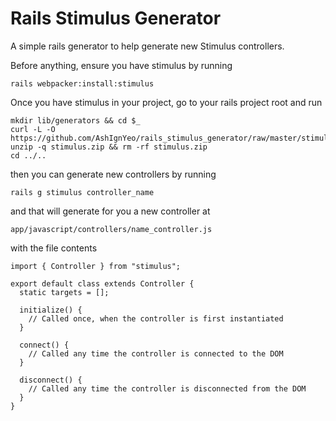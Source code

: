 # Rails Stimulus Generator

A simple rails generator to help generate new Stimulus controllers.

Before anything, ensure you have stimulus by running

```
rails webpacker:install:stimulus
```

Once you have stimulus in your project, go to your rails project root and run

```
mkdir lib/generators && cd $_
curl -L -O https://github.com/AshIgnYeo/rails_stimulus_generator/raw/master/stimulus.zip
unzip -q stimulus.zip && rm -rf stimulus.zip
cd ../..
```

then you can generate new controllers by running

```
rails g stimulus controller_name
```

and that will generate for you a new controller at

```
app/javascript/controllers/name_controller.js
```

with the file contents

```
import { Controller } from "stimulus";

export default class extends Controller {
  static targets = [];

  initialize() {
    // Called once, when the controller is first instantiated
  }

  connect() {
    // Called any time the controller is connected to the DOM
  }

  disconnect() {
    // Called any time the controller is disconnected from the DOM
  }
}
```

